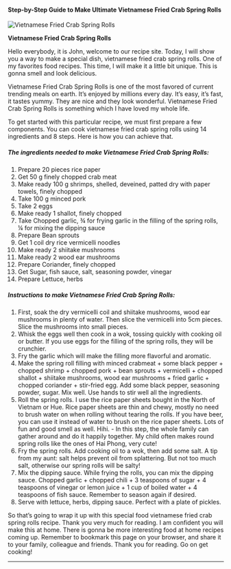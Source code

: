             

#### Step-by-Step Guide to Make Ultimate Vietnamese Fried Crab Spring Rolls

![Vietnamese Fried Crab Spring Rolls](https://img-global.cpcdn.com/recipes/2507032_b5d30ab766bac817/751x532cq70/vietnamese-fried-crab-spring-rolls-recipe-main-photo.jpg)

**Vietnamese Fried Crab Spring Rolls**

Hello everybody, it is John, welcome to our recipe site. Today, I will show you a way to make a special dish, vietnamese fried crab spring rolls. One of my favorites food recipes. This time, I will make it a little bit unique. This is gonna smell and look delicious.

Vietnamese Fried Crab Spring Rolls is one of the most favored of current trending meals on earth. It’s enjoyed by millions every day. It’s easy, it’s fast, it tastes yummy. They are nice and they look wonderful. Vietnamese Fried Crab Spring Rolls is something which I have loved my whole life.

To get started with this particular recipe, we must first prepare a few components. You can cook vietnamese fried crab spring rolls using 14 ingredients and 8 steps. Here is how you can achieve that.

##### The ingredients needed to make Vietnamese Fried Crab Spring Rolls:

1.  Prepare 20 pieces rice paper
2.  Get 50 g finely chopped crab meat
3.  Make ready 100 g shrimps, shelled, deveined, patted dry with paper towels, finely chopped
4.  Take 100 g minced pork
5.  Take 2 eggs
6.  Make ready 1 shallot, finely chopped
7.  Take Chopped garlic, ¾ for frying garlic in the filling of the spring rolls, ¼ for mixing the dipping sauce
8.  Prepare Bean sprouts
9.  Get 1 coil dry rice vermicelli noodles
10.  Make ready 2 shiitake mushrooms
11.  Make ready 2 wood ear mushrooms
12.  Prepare Coriander, finely chopped
13.  Get Sugar, fish sauce, salt, seasoning powder, vinegar
14.  Prepare Lettuce, herbs

##### Instructions to make Vietnamese Fried Crab Spring Rolls:

1.  First, soak the dry vermicelli coil and shiitake mushrooms, wood ear mushrooms in plenty of water. Then slice the vermicelli into 5cm pieces. Slice the mushrooms into small pieces.
2.  Whisk the eggs well then cook in a wok, tossing quickly with cooking oil or butter. If you use eggs for the filling of the spring rolls, they will be crunchier.
3.  Fry the garlic which will make the filling more flavorful and aromatic.
4.  Make the spring roll filling with minced crabmeat + some black pepper + chopped shrimp + chopped pork + bean sprouts + vermicelli + chopped shallot + shiitake mushrooms, wood ear mushrooms + fried garlic + chopped coriander + stir-fried egg. Add some black pepper, seasoning powder, sugar. Mix well. Use hands to stir well all the ingredients.
5.  Roll the spring rolls. I use the rice paper sheets bought in the North of Vietnam or Hue. Rice paper sheets are thin and chewy, mostly no need to brush water on when rolling without tearing the rolls. If you have beer, you can use it instead of water to brush on the rice paper sheets. Lots of fun and good smell as well. Hihi. - In this step, the whole family can gather around and do it happily together. My child often makes round spring rolls like the ones of Hai Phong, very cute!
6.  Fry the spring rolls. Add cooking oil to a wok, then add some salt. A tip from my aunt: salt helps prevent oil from splattering. But not too much salt, otherwise our spring rolls will be salty!
7.  Mix the dipping sauce. While frying the rolls, you can mix the dipping sauce. Chopped garlic + chopped chili + 3 teaspoons of sugar + 4 teaspoons of vinegar or lemon juice + 1 cup of boiled water + 4 teaspoons of fish sauce. Remember to season again if desired.
8.  Serve with lettuce, herbs, dipping sauce. Perfect with a plate of pickles.

So that’s going to wrap it up with this special food vietnamese fried crab spring rolls recipe. Thank you very much for reading. I am confident you will make this at home. There is gonna be more interesting food at home recipes coming up. Remember to bookmark this page on your browser, and share it to your family, colleague and friends. Thank you for reading. Go on get cooking!

* * *